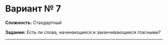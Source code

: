# Вариант № 7
**Сложность:** Стандартный

**Задание:**  Есть ли слова, начинающиеся и заканчивающиеся гласными?

---